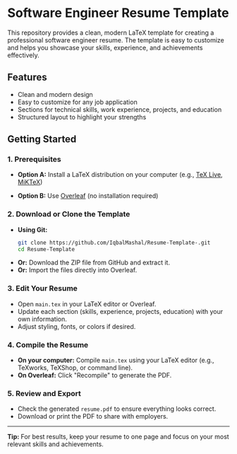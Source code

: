 # Software Engineer Resume Template

This repository provides a clean, modern LaTeX template for creating a professional software engineer resume. The template is easy to customize and helps you showcase your skills, experience, and achievements effectively.

## Features

- Clean and modern design
- Easy to customize for any job application
- Sections for technical skills, work experience, projects, and education
- Structured layout to highlight your strengths

## Getting Started

### 1. Prerequisites

- **Option A:** Install a LaTeX distribution on your computer (e.g., [TeX Live](https://www.tug.org/texlive/), [MiKTeX](https://miktex.org/))

- **Option B:** Use [Overleaf](https://www.overleaf.com) (no installation required)

### 2. Download or Clone the Template

- **Using Git:**
    ```bash
    git clone https://github.com/IqbalMashal/Resume-Template-.git
    cd Resume-Template
    ```
- **Or:** Download the ZIP file from GitHub and extract it.
- **Or:** Import the files directly into Overleaf.

### 3. Edit Your Resume

- Open `main.tex` in your LaTeX editor or Overleaf.
- Update each section (skills, experience, projects, education) with your own information.
- Adjust styling, fonts, or colors if desired.

### 4. Compile the Resume

- **On your computer:** Compile `main.tex` using your LaTeX editor (e.g., TeXworks, TeXShop, or command line).
- **On Overleaf:** Click "Recompile" to generate the PDF.

### 5. Review and Export

- Check the generated `resume.pdf` to ensure everything looks correct.
- Download or print the PDF to share with employers.

---

**Tip:** For best results, keep your resume to one page and focus on your most relevant skills and achievements.
